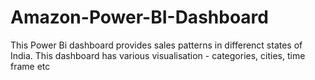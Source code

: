 # Amazon-Power-BI-Dashboard

This Power Bi dashboard provides sales patterns in differenct states of India. 
This dashboard has various visualisation - categories, cities, time frame etc

